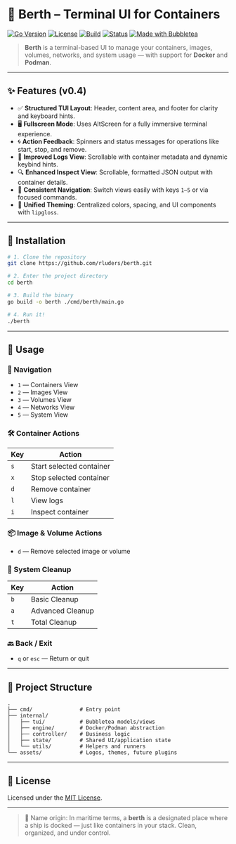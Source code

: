 # 🚢 Berth – Terminal UI for Containers

[![Go Version](https://img.shields.io/badge/go-1.24-blue?logo=go)](https://golang.org)
[![License](https://img.shields.io/github/license/rluders/berth)](LICENSE)
[![Build](https://img.shields.io/badge/build-passing-brightgreen)]()
[![Status](https://img.shields.io/badge/status-alpha-orange)]()
[![Made with Bubbletea](https://img.shields.io/badge/made%20with-bubbletea-ff69b4?logo=github)](https://github.com/charmbracelet/bubbletea)

> **Berth** is a terminal-based UI to manage your containers, images, volumes, networks, and system usage — with support for **Docker** and **Podman**.

---

## ✨ Features (v0.4)

- ✅ **Structured TUI Layout**: Header, content area, and footer for clarity and keyboard hints.
- 🖥️ **Fullscreen Mode**: Uses AltScreen for a fully immersive terminal experience.
- 🌀 **Action Feedback**: Spinners and status messages for operations like start, stop, and remove.
- 📄 **Improved Logs View**: Scrollable with container metadata and dynamic keybind hints.
- 🔍 **Enhanced Inspect View**: Scrollable, formatted JSON output with container details.
- 🔁 **Consistent Navigation**: Switch views easily with keys `1–5` or via focused commands.
- 🎨 **Unified Theming**: Centralized colors, spacing, and UI components with `lipgloss`.

---

## 🚀 Installation

```bash
# 1. Clone the repository
git clone https://github.com/rluders/berth.git

# 2. Enter the project directory
cd berth

# 3. Build the binary
go build -o berth ./cmd/berth/main.go

# 4. Run it!
./berth
````

---

## 🧭 Usage

### 🎹 Navigation

* `1` — Containers View
* `2` — Images View
* `3` — Volumes View
* `4` — Networks View
* `5` — System View

### 🛠️ Container Actions

| Key | Action                   |
| --- | ------------------------ |
| `s` | Start selected container |
| `x` | Stop selected container  |
| `d` | Remove container         |
| `l` | View logs                |
| `i` | Inspect container        |

### 📦 Image & Volume Actions

* `d` — Remove selected image or volume

### 🧼 System Cleanup

| Key | Action           |
| --- | ---------------- |
| `b` | Basic Cleanup    |
| `a` | Advanced Cleanup |
| `t` | Total Cleanup    |

### 🔙 Back / Exit

* `q` or `esc` — Return or quit

---

## 📁 Project Structure

```
.
├── cmd/               # Entry point
├── internal/
│   ├── tui/           # Bubbletea models/views
│   ├── engine/        # Docker/Podman abstraction
│   ├── controller/    # Business logic
│   ├── state/         # Shared UI/application state
│   └── utils/         # Helpers and runners
└── assets/            # Logos, themes, future plugins
```

---

## 📜 License

Licensed under the [MIT License](LICENSE).

---

> 🧠 Name origin: In maritime terms, a **berth** is a designated place where a ship is docked — just like containers in your stack. Clean, organized, and under control.
